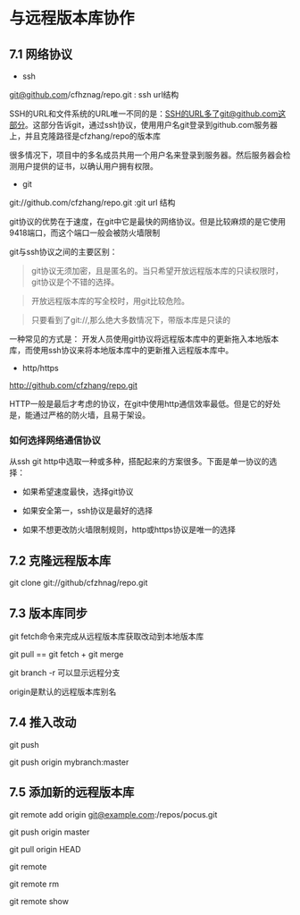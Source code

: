 # 与远程版本库协作

## 7.1 网络协议

* ssh

git@github.com/cfhznag/repo.git : ssh url结构

SSH的URL和文件系统的URL唯一不同的是：SSH的URL多了git@github.com这部分。这部分告诉git，通过ssh协议，使用用户名git登录到github.com服务器上，并且克隆路径是cfzhang/repo的版本库

很多情况下，项目中的多名成员共用一个用户名来登录到服务器。然后服务器会检测用户提供的证书，以确认用户拥有权限。

* git

git://github.com/cfzhang/repo.git :git url 结构

git协议的优势在于速度，在git中它是最快的网络协议。但是比较麻烦的是它使用9418端口，而这个端口一般会被防火墙限制

git与ssh协议之间的主要区别：

> git协议无须加密，且是匿名的。当只希望开放远程版本库的只读权限时，git协议是个不错的选择。

> 开放远程版本库的写全校时，用git比较危险。

> 只要看到了git://,那么绝大多数情况下，带版本库是只读的

一种常见的方式是： 开发人员使用git协议将远程版本库中的更新拖入本地版本库，而使用ssh协议来将本地版本库中的更新推入远程版本库中。

* http/https

http://github.com/cfzhang/repo.git

HTTP一般是最后才考虑的协议，在git中使用http通信效率最低。但是它的好处是，能通过严格的防火墙，且易于架设。

### 如何选择网络通信协议

从ssh git http中选取一种或多种，搭配起来的方案很多。下面是单一协议的选择：

* 如果希望速度最快，选择git协议

* 如果安全第一，ssh协议是最好的选择

* 如果不想更改防火墙限制规则，http或https协议是唯一的选择

## 7.2 克隆远程版本库

git clone git://github/cfzhnag/repo.git

## 7.3 版本库同步

git fetch命令来完成从远程版本库获取改动到本地版本库

git pull == git fetch + git merge

git branch -r 可以显示远程分支

origin是默认的远程版本库别名

## 7.4 推入改动

git push

git push origin mybranch:master

## 7.5 添加新的远程版本库

git remote add origin git@example.com:/repos/pocus.git

git push origin master

git pull origin HEAD

git remote

git remote rm

git remote show <name>





 

